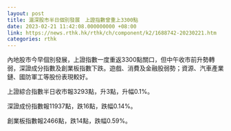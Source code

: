 ```yaml
---
layout: post
title: 滬深股市半日個別發展　上證指數曾重上3300點
date: 2023-02-21 11:42:08.000000000 +08:00
link: https://news.rthk.hk/rthk/ch/component/k2/1688742-20230221.htm
categories: rthk
---
```


內地股市今早個別發展，上證指數一度重返3300點關口，但中午收市前升勢轉弱，深證成分指數及創業板指數下跌。遊戲、消費及金融股弱勢；資源、汽車產業鏈、國防軍工等股份表現較好。

上證綜合指數半日收市報3293點，升3點，升幅0.1%。

深證成份指數報11937點，跌16點，跌幅0.14%。

創業板指數報2466點，跌14點，跌幅0.59%。

